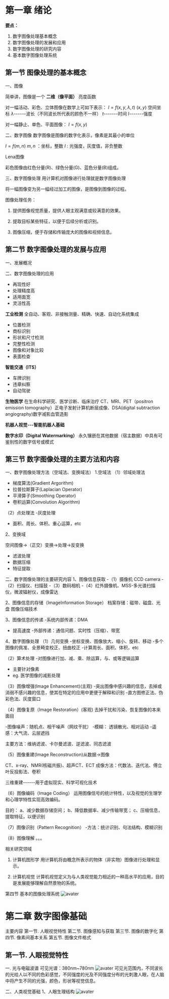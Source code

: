 第一章 绪论
===

**要点：**
1. 数字图像处理基本概念
2. 数字图像处理的发展和应用
3. 数字图像处理的研究内容
4. 基本数字图像处理系统

第一节 图像处理的基本概念
---
一、图像

简单讲，图像是一个 **二维（像平面）** 亮度函数

对一幅活动、彩色、立体图像在数学上可如下表示：
$I=f(x, y, \lambda, t)$
$(x,y)$ 空间坐标
$\lambda$------波长（不同波长所代表的颜色不一样）
$t$-------时间
$I$-------强度

对一幅静止、单色、平面图像：
$I=f(x, y)$

二、数字图像
数字图像是图像的数字化表示，像素是其最小的单位

$I=f(m,n)$
$m,n$ ：坐标，整数
$I$ : 光强度，灰度值，非负整数

Lena图像

彩色图像由红色分量(R)、绿色分量(G)、蓝色分量(B)组成。

三、数字图像处理
 用计算机对图像进行处理就是数字图像处理

 将一幅图像变为另一幅经过加工的图像，是图像到图像的过程。

 图像处理任务：
 1. 提供图像视觉质量，提供人眼主观满意或较满意的效果。

 2. 提取目标某些特征，以便于后续分析或识别。

 3. 图像压缩，便于存储和传输庞大的图像和视频信息。


 第二节 数字图像处理的发展与应用
 ---

一、发展概况

二、数字图像处理的应用
+ 再现性好
+ 处理精度高
+ 适用面宽
+ 灵活性高

**工业检测**
全自动、客观、非接触测量、精确、快速、自动化系统集成
+ 位置检测
+ 商标识别
+ 形状和尺寸检测
+ 完整性检测
+ 图像和对象比较
+ 表面检查

**智能交通（ITS）**
+ 车牌识别
+ 违章纠察
+ 自动驾驶

**生物医学**
在生命科学研究、医学诊断、临床治疗
CT、MRI、PET（positron emission tomography）正电子发射计算机断层成像、DSA(digital subtraction angiography)数字减影血管造影

**机器人视觉---智能机器人基础**

**数字水印（Digital Watermarking）**
永久镶嵌在其他数据（宿主数据）中具有可鉴别性的数字信号或模式

第三节 数字图像处理的主要方法和内容
---
一、数字图像处理方法（空域法、变换域法）
1.空域法
（1）邻域处理法
+ 梯度算法(Gradient Argorithm)
+ 拉普拉斯算子(Laplacian Operator)
+ 平滑算子(Smoothing Operator)
+ 卷积运算(Convolution Algorithm)

（2）点处理法
-灰度处理
+ 面积、周长、体积、重心运算，etc


2、变换域

空间图像->（正交）变换->处理->反变换
+ 滤波处理
+ 数据压缩
+ 特征提取

二、数字图像处理的主要研究内容
1、图像信息获取
-（1）摄像机 CCD camera
-（2）扫描仪、扫描鼓
-（3）数码相机
-（4）红外摄像机、MSS-多光谱扫描仪，微波辐射仪，成像雷达

2、图像信息的存储（ImageInformation Storage）
档案存储：磁带、磁盘、光盘
图像压缩技术

3、图像信息的传递
-系统内部传递：DMA
+ 提高速度
-外部传递：通信问题、实时性（压缩）、带宽

4、数字图像处理
（1）几何变换
-坐标变换、图像放大、缩小、旋转、移动
-多个图像的佩准、全景畸变校正、扭曲校正
-计算周长、面积、体积，etc

（2）算术处理
-对图像进行加、减、乘、除运算，与、或等逻辑运算
+ 主要针对像素
+ eg.  医学图像的减影处理

（3）图像增强(Image Enhancement)(主观)
-突出图像中感兴趣的信息，去掉或消弱不感兴趣的信息，使其在特定的应用中更便于解释和识别
-直方图修正法、伪彩色法、灰度窗口

（4）图像复原（Image Restoration）(客观)
去掉干扰和污染、恢复图像的本来面目

-图像噪声：随机点、相干噪声（网纹干扰）
-模糊： 透镜散光、相对运动
-遥感：大气流、云层遮挡

主要方法：维纳滤波、卡尔曼滤波、逆滤波、同态滤波

（5）图像重建(Image Reconstruction)从数据->图像

CT、x-ray、NMR(核磁共振)、超声CT、ECT
成像方法：代数法、迭代法、傅立叶反投影法、卷积

三维重建------用于虚拟现实、科学可视化技术

（6）图像编码（Image Coding）
运用图像信号的统计特性，以及视觉的生理学和心理学特性实现高效编码。

目的：
a、减少数据存储空间；
b、降低数据率、减少传输带宽；
c、压缩信息，提取特征，以便识别

（7）图像识别（Pattern Recognition）
-方法：统计识别、句法结构、模糊识别

（8）图像理解
。。。

相关研究领域
1. 计算机图形学
用计算机将由概念所表示的物体（非实物）图像进行处理和显示。

2. 计算机视觉
计算机视觉定义为与人类视觉能力相近的一种高水平的应用，目的是发展能够理解自然景物的系统。

第四节 基本的图像处理系统
![avater](/Image/BasicImageProcessSystem.png)

第二章 数字图像基础
===
主要内容
第一节. 人眼视觉特性
第二节. 图像感知与获取
第三节. 图像的数字化
第四节. 像素间基本关系
第五节. 图像文件格式


第一节. 人眼视觉特性
---
一. 光与电磁波谱
可见光谱：380nm~780nm
![avater](/Image/Ch2-1.png)
可见光范围内，不同波长的光给人以不同的色彩感觉，不同强度的光及不同强度分布的光刺激人眼，在人脑中将产生不同的光强，颜色，形状等视觉信息。

二、人类视觉基础
1、人眼生理结构
![avater](/Image/Ch2-2.png)





 